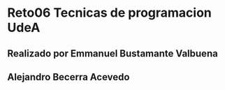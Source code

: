 # Reto06 Tecnicas de programacion UdeA
## Realizado por Emmanuel Bustamante Valbuena
## Alejandro Becerra Acevedo

